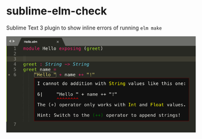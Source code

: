 # sublime-elm-check
Sublime Text 3 plugin to show inline errors of running `elm make`

![](https://github.com/asterite/sublime-elm-check/raw/master/screenshots/sublime-elm-check.png)
